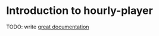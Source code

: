 # Introduction to hourly-player

TODO: write [great documentation](http://jacobian.org/writing/what-to-write/)
